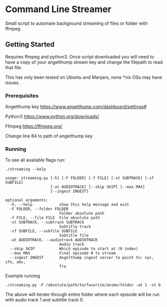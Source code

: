# Command Line Streamer

Small script to automate background streaming of files or folder with ffmpeg

## Getting Started

Requires ffmpeg and python3. Once script downloaded you will need to have a copy of your angelthump stream key and change the filepath to read that file.

This has only been tested on Ubuntu and Manjaro, none *nix OSs may have issues.

### Prerequisites

Angelthump key https://www.angelthump.com/dashboard/settings#

Python3 https://www.python.org/downloads/

Ffmpeg https://ffmpeg.org/

Change line 84 to path of angelthump key

### Running

To see all available flags run:

```
./streaming --help
```

```
usage: streaming.py [-h] [-F FOLDER] [-f FILE] [-st SUBTRACK] [-sf SUBFILE]
                    [-at AUDIOTRACK] [--skip SKIP] [--max MAX]
                    [--ingest INGEST]

optional arguments:
  -h, --help            show this help message and exit
  -F FOLDER, --folder FOLDER
                        Folder absolute path
  -f FILE, --file FILE  File absolute path
  -st SUBTRACK, --subtrack SUBTRACK
                        Subtitle track
  -sf SUBFILE, --subfile SUBFILE
                        Subtitle file
  -at AUDIOTRACK, --audiotrack AUDIOTRACK
                        Audio track
  --skip SKIP           Which episode to start at (0 index)
  --max MAX             Final episode # to stream
  --ingest INGEST       Angelthump ingest server to point to: nyc, sfo, ams,
                        fra
```

Example running

```
./streaming.py -F /absolute/path/to/favorite/anime/folder -at 1 -st 0
```

The above will iterate through entire folder where each episode will be run with audio track 1 and subtitle track 0.
